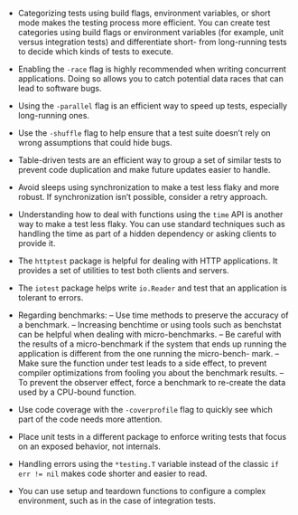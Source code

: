 - Categorizing tests using build flags, environment variables, or short mode makes the testing process more efficient. You can create test categories using build flags or environment variables (for example, unit versus integration tests) and differentiate short- from long-running tests to decide which kinds of tests to execute.

- Enabling the `-race` flag is highly recommended when writing concurrent applications. Doing so allows you to catch potential data races that can lead to software bugs.

- Using the `-parallel` flag is an efficient way to speed up tests, especially long-running ones.

- Use the `-shuffle` flag to help ensure that a test suite doesn’t rely on wrong
assumptions that could hide bugs.

- Table-driven tests are an efficient way to group a set of similar tests to prevent code duplication and make future updates easier to handle.

- Avoid sleeps using synchronization to make a test less flaky and more robust. If synchronization isn’t possible, consider a retry approach.

- Understanding how to deal with functions using the `time` API is another way to make a test less flaky. You can use standard techniques such as handling the time as part of a hidden dependency or asking clients to provide it.

- The `httptest` package is helpful for dealing with HTTP applications. It provides a set of utilities to test both clients and servers.

- The `iotest` package helps write `io.Reader` and test that an application is tolerant to errors.

- Regarding benchmarks:
	– Use time methods to preserve the accuracy of a benchmark.
	– Increasing benchtime or using tools such as benchstat can be helpful when
	dealing with micro-benchmarks.
	– Be careful with the results of a micro-benchmark if the system that ends up
	running the application is different from the one running the micro-bench-
	mark.
	– Make sure the function under test leads to a side effect, to prevent compiler
	optimizations from fooling you about the benchmark results.
	– To prevent the observer effect, force a benchmark to re-create the data used
	by a CPU-bound function.

- Use code coverage with the `-coverprofile` flag to quickly see which part of the code needs more attention.

-  Place unit tests in a different package to enforce writing tests that focus on an exposed behavior, not internals.
-  Handling errors using the `*testing.T` variable instead of the classic `if err != nil` makes code shorter and easier to read.

- You can use setup and teardown functions to configure a complex environment, such as in the case of integration tests.